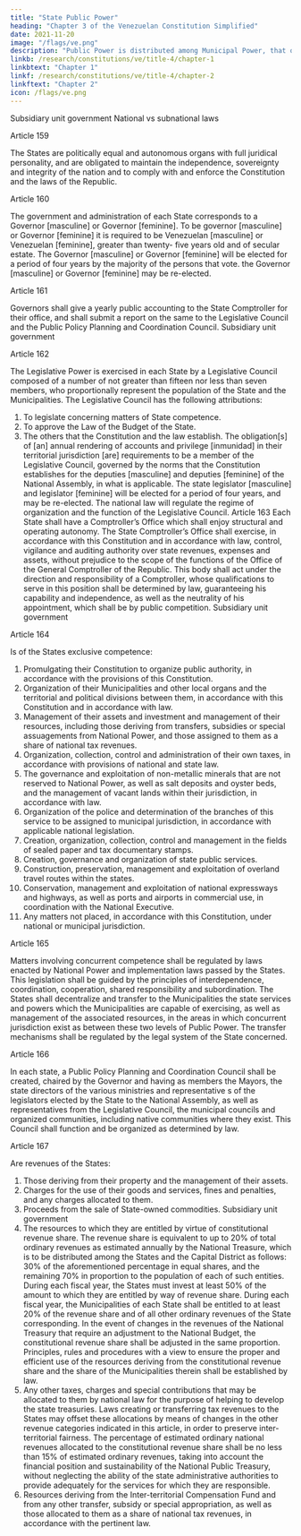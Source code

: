 ```yaml
---
title: "State Public Power"
heading: "Chapter 3 of the Venezuelan Constitution Simplified"
date: 2021-11-20
image: "/flags/ve.png"
description: "Public Power is distributed among Municipal Power, that of the States Power and National Power"
linkb: /research/constitutions/ve/title-4/chapter-1
linkbtext: "Chapter 1"
linkf: /research/constitutions/ve/title-4/chapter-2
linkftext: "Chapter 2"
icon: /flags/ve.png
---
```




Subsidiary unit government
National vs subnational laws

Article 159

The States are politically equal and autonomous organs with full juridical personality,
and are obligated to maintain the independence, sovereignty and integrity of the nation
and to comply with and enforce the Constitution and the laws of the Republic.

Article 160

The government and administration of each State corresponds to a Governor
[masculine] or Governor [feminine]. To be governor [masculine] or Governor [feminine] it
is required to be Venezuelan [masculine] or Venezuelan [feminine], greater than twenty-
five years old and of secular estate.
The Governor [masculine] or Governor [feminine] will be elected for a period of four
years by the majority of the persons that vote. the Governor [masculine] or Governor
[feminine] may be re-elected.

Article 161

Governors shall give a yearly public accounting to the State Comptroller for their office,
and shall submit a report on the same to the Legislative Council and the Public Policy
Planning and Coordination Council.
Subsidiary unit government

Article 162

The Legislative Power is exercised in each State by a Legislative Council composed of a
number of not greater than fifteen nor less than seven members, who proportionally
represent the population of the State and the Municipalities. The Legislative Council has
the following attributions:
1. To legislate concerning matters of State competence.
2. To approve the Law of the Budget of the State.
3. The others that the Constitution and the law establish.
The obligation[s] of [an] annual rendering of accounts and privilege [inmunidad] in their
territorial jurisdiction [are] requirements to be a member of the Legislative Council,
governed by the norms that the Constitution establishes for the deputies [masculine]
and deputies [feminine] of the National Assembly, in what is applicable. The state
legislator [masculine] and legislator [feminine] will be elected for a period of four years,
and may be re-elected. The national law will regulate the regime of organization and the
function of the Legislative Council.
Article 163
Each State shall have a Comptroller’s Office which shall enjoy structural and operating
autonomy. The State Comptroller’s Office shall exercise, in accordance with this
Constitution and in accordance with law, control, vigilance and auditing authority over
state revenues, expenses and assets, without prejudice to the scope of the functions of
the Office of the General Comptroller of the Republic. This body shall act under the
direction and responsibility of a Comptroller, whose qualifications to serve in this
position shall be determined by law, guaranteeing his capability and independence, as
well as the neutrality of his appointment, which shall be by public competition.
Subsidiary unit government

Article 164

Is of the States exclusive competence:
1. Promulgating their Constitution to organize public authority, in accordance with
the provisions of this Constitution.
2. Organization of their Municipalities and other local organs and the territorial and
political divisions between them, in accordance with this Constitution and in
accordance with law.
3. Management of their assets and investment and management of their resources,
including those deriving from transfers, subsidies or special assuagements from
National Power, and those assigned to them as a share of national tax revenues.
4. Organization, collection, control and administration of their own taxes, in
accordance with provisions of national and state law.
5. The governance and exploitation of non-metallic minerals that are not reserved
to National Power, as well as salt deposits and oyster beds, and the management
of vacant lands within their jurisdiction, in accordance with law.
6. Organization of the police and determination of the branches of this service to be
assigned to municipal jurisdiction, in accordance with applicable national
legislation.
7. Creation, organization, collection, control and management in the fields of sealed
paper and tax documentary stamps.
8. Creation, governance and organization of state public services.
9. Construction, preservation, management and exploitation of overland travel
routes within the states.
10. Conservation, management and exploitation of national expressways and
highways, as well as ports and airports in commercial use, in coordination with
the National Executive.
11. Any matters not placed, in accordance with this Constitution, under national or
municipal jurisdiction.

Article 165

Matters involving concurrent competence shall be regulated by laws enacted by
National Power and implementation laws passed by the States. This legislation shall be
guided by the principles of interdependence, coordination, cooperation, shared
responsibility and subordination.
The States shall decentralize and transfer to the Municipalities the state services and
powers which the Municipalities are capable of exercising, as well as management of the
associated resources, in the areas in which concurrent jurisdiction exist as between
these two levels of Public Power. The transfer mechanisms shall be regulated by the
legal system of the State concerned.

Article 166

In each state, a Public Policy Planning and Coordination Council shall be created, chaired
by the Governor and having as members the Mayors, the state directors of the various
ministries and representative s of the legislators elected by the State to the National
Assembly, as well as representatives from the Legislative Council, the municipal councils
and organized communities, including native communities where they exist. This Council
shall function and be organized as determined by law.

Article 167

Are revenues of the States:
1. Those deriving from their property and the management of their assets.
2. Charges for the use of their goods and services, fines and penalties, and any
charges allocated to them.
3. Proceeds from the sale of State-owned commodities.
Subsidiary unit government
4. The resources to which they are entitled by virtue of constitutional revenue share. The revenue share is equivalent to up to 20% of total ordinary revenues as estimated annually by the National Treasure, which is to be distributed among the States and the Capital District as follows: 30% of the aforementioned percentage in equal shares, and the remaining 70% in proportion to the population of each of such entities.
During each fiscal year, the States must invest at least 50% of the amount to
which they are entitled by way of revenue share. During each fiscal year, the
Municipalities of each State shall be entitled to at least 20% of the revenue share
and of all other ordinary revenues of the State corresponding.
In the event of changes in the revenues of the National Treasury that require an
adjustment to the National Budget, the constitutional revenue share shall be
adjusted in the same proportion.
Principles, rules and procedures with a view to ensure the proper and efficient
use of the resources deriving from the constitutional revenue share and the
share of the Municipalities therein shall be established by law.
5. Any other taxes, charges and special contributions that may be allocated to them by national law for the purpose of helping to develop the state treasuries. Laws creating or transferring tax revenues to the States may offset these allocations by means of changes in the other revenue categories indicated in this
article, in order to preserve inter-territorial fairness. The percentage of estimated ordinary national revenues allocated to the constitutional revenue share shall be no less than 15% of estimated ordinary revenues, taking into account the financial position and sustainability of the National Public Treasury,
without neglecting the ability of the state administrative authorities to provide
adequately for the services for which they are responsible.
6. Resources deriving from the Inter-territorial Compensation Fund and from any
other transfer, subsidy or special appropriation, as well as those allocated to
them as a share of national tax revenues, in accordance with the pertinent law.

